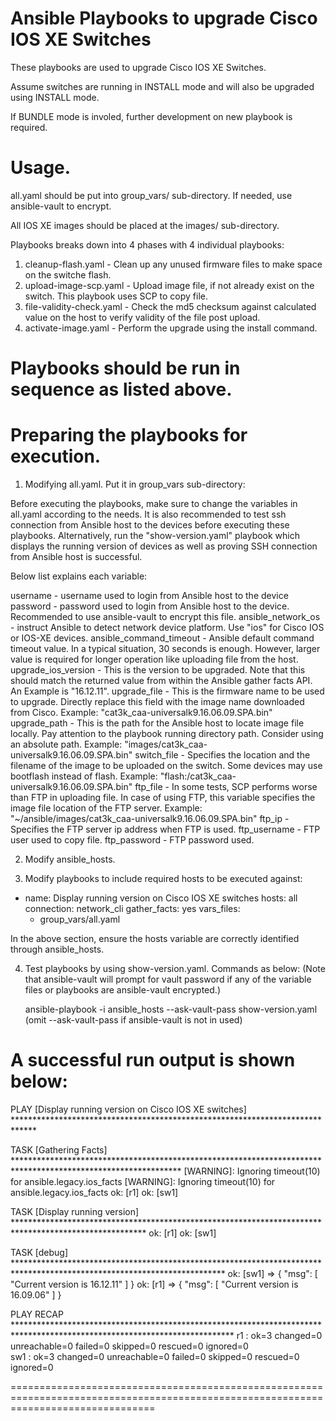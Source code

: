 # Ansible Playbooks to upgrade Cisco IOS XE Switches

These playbooks are used to upgrade Cisco IOS XE Switches.

Assume switches are running in INSTALL mode and will also be upgraded using INSTALL mode.

If BUNDLE mode is involed, further development on new playbook is required. 

Usage.
=================================================================================================
all.yaml should be put into group_vars/ sub-directory. If needed, use ansible-vault to encrypt.

All IOS XE images should be placed at the images/ sub-directory. 

Playbooks breaks down into 4 phases with 4 individual playbooks:
1. cleanup-flash.yaml - Clean up any unused firmware files to make space on the switche flash.  
2. upload-image-scp.yaml - Upload image file, if not already exist on the switch. This playbook uses SCP to copy file.
3. file-validity-check.yaml - Check the md5 checksum against calculated value on the host to verify validity of the file post upload.
4. activate-image.yaml - Perform the upgrade using the install command.

Playbooks should be run in sequence as listed above. 
=================================================================================================


Preparing the playbooks for execution.
=================================================================================================
1. Modifying all.yaml. Put it in group_vars sub-directory:

Before executing the playbooks, make sure to change the variables in all.yaml according to the needs.
It is also recommended to test ssh connection from Ansible host to the devices before executing these playbooks.
Alternatively, run the "show-version.yaml" playbook which displays the running version of devices as well as proving SSH connection from Ansible host is successful.

Below list explains each variable:

username - username used to login from Ansible host to the device
password - password used to login from Ansible host to the device. Recommended to use ansible-vault to encrypt this file.
ansible_network_os - instruct Ansible to detect network device platform. Use "ios" for Cisco IOS or IOS-XE devices.
ansible_command_timeout - Ansible default command timeout value. In a typical situation, 30 seconds is enough. However, larger value is required for longer operation like uploading file from the host. 
upgrade_ios_version - This is the version to be upgraded. Note that this should match the returned value from within the Ansible gather facts API. An Example is "16.12.11".
upgrade_file - This is the firmware name to be used to upgrade. Directly replace this field with the image name downloaded from Cisco. Example: "cat3k_caa-universalk9.16.06.09.SPA.bin"
upgrade_path - This is the path for the Ansible host to locate image file locally. Pay attention to the playbook running directory path. Consider using an absolute path. Example: "images/cat3k_caa-universalk9.16.06.09.SPA.bin"
switch_file - Specifies the location and the filename of the image to be uploaded on the switch. Some devices may use bootflash instead of flash. Example: "flash:/cat3k_caa-universalk9.16.06.09.SPA.bin"
ftp_file - In some tests, SCP performs worse than FTP in uploading file. In case of using FTP, this variable specifies the image file location of the FTP server. Example: "~/ansible/images/cat3k_caa-universalk9.16.06.09.SPA.bin"
ftp_ip - Specifies the FTP server ip address when FTP is used.
ftp_username - FTP user used to copy file.
ftp_password - FTP password used. 

2. Modify ansible_hosts. 

3. Modify playbooks to include required hosts to be executed against:

- name: Display running version on Cisco IOS XE switches 
  hosts: all
  connection: network_cli
  gather_facts: yes
  vars_files:
    - group_vars/all.yaml 

In the above section, ensure the hosts variable are correctly identified through ansible_hosts. 

4. Test playbooks by using show-version.yaml. Commands as below: (Note that ansible-vault will prompt for vault password if any of the variable files or playbooks are ansible-vault encrypted.)

   ansible-playbook -i ansible_hosts --ask-vault-pass show-version.yaml  (omit --ask-vault-pass if ansible-vault is not in used)

A successful run output is shown below:
=====================================================================================================================================
PLAY [Display running version on Cisco IOS XE switches] *****************************************************************************

TASK [Gathering Facts] **************************************************************************************************************
[WARNING]: Ignoring timeout(10) for ansible.legacy.ios_facts
[WARNING]: Ignoring timeout(10) for ansible.legacy.ios_facts
ok: [r1]
ok: [sw1]

TASK [Display running version] ******************************************************************************************************
ok: [r1]
ok: [sw1]

TASK [debug] ************************************************************************************************************************
ok: [sw1] => {
    "msg": [
        "Current version is 16.12.11"
    ]
}
ok: [r1] => {
    "msg": [
        "Current version is 16.09.06"
    ]
}

PLAY RECAP **************************************************************************************************************************
r1                         : ok=3    changed=0    unreachable=0    failed=0    skipped=0    rescued=0    ignored=0   
sw1                        : ok=3    changed=0    unreachable=0    failed=0    skipped=0    rescued=0    ignored=0   


=====================================================================================================================================

